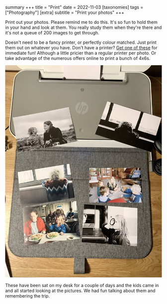 summary +++
title =  "Print"
date =  2022-11-03
[taxonomies]
tags =  ["Photography"]
[extra]
subtitle =  "Print your photos"
+++

Print out your photos. Please remind me to do this. It's so fun to hold them in your hand and look at them. You really study them when they're there and it's not a queue of 200 images to get through.

Doesn't need to be a fancy printer, or perfectly colour matched. Just print them out on whatever you have. Don't have a printer? [Get one of these](https://www.canon.co.uk/printers/selphy-compact-photo-printers/) for immediate fun! Although a little pricier than a regular printer per photo. Or take advantage of the numerous offers online to print a bunch of 4x6s.

![Print them out](print-photos-thumb.jpg "Print them out")

These have been sat on my desk for a couple of days and the kids came in and all started looking at the pictures. We had fun talking about them and remembering the trip.
